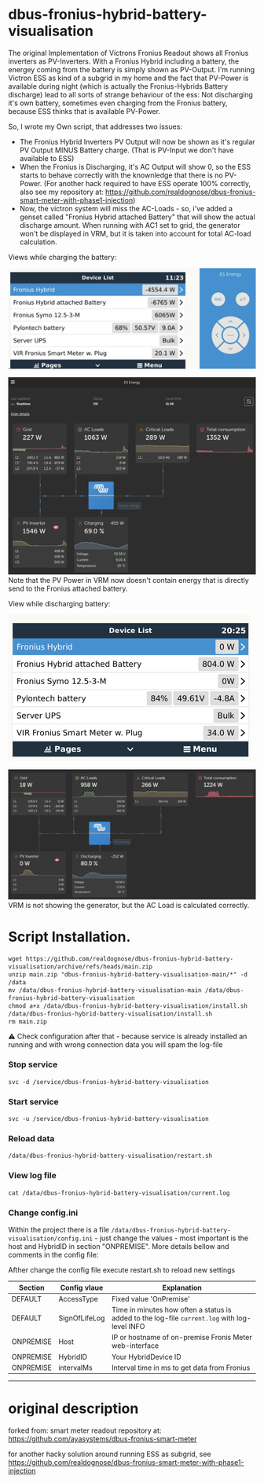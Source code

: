 # dbus-fronius-hybrid-battery-visualisation

The original Implementation of Victrons Fronius Readout shows all Fronius inverters as PV-Inverters. With a Fronius Hybrid including a battery, the energey coming
from the battery is simply shown as PV-Output. I'm running Victron ESS as kind of a subgrid in my home and the fact that PV-Power is available during night (which is 
actually the Fronius-Hybrids Battery discharge) lead to all sorts of strange behaviour of the ess: Not discharging it's own battery, sometimes even charging from the 
Fronius battery, because ESS thinks that is available PV-Power. 

So, I wrote my Own script, that addresses two issues: 

- The Fronius Hybrid Inverters PV Output will now be shown as it's regular PV Output MINUS Battery charge. (That is PV-Input we don't have available to ESS)
- When the Fronius is Discharging, it's AC Output will show 0, so the ESS starts to behave correctly with the knownledge that there is no PV-Power.
  (For another hack required to have ESS operate 100% correctly, also see my repository at: https://github.com/realdognose/dbus-fronius-smart-meter-with-phase1-injection)
- Now, the victron system will miss the AC-Loads - so, i've added a genset called "Fronius Hybrid attached Battery" that will show the actual discharge amount.
  When running with AC1 set to grid, the generator won't be displayed in VRM, but it is taken into account for total AC-load calculation. 

Views while charging the battery: 

![image](https://github.com/realdognose/dbus-fronius-hybrid-battery-visualisation/blob/main/img/deviceViewCharging.jpg)

![image](https://github.com/realdognose/dbus-fronius-hybrid-battery-visualisation/blob/main/img/VRM_Charging.png)
Note that the PV Power in VRM now doesn't contain energy that is directly send to the Fronius attached battery.

View while discharging battery:

![image](https://github.com/realdognose/dbus-fronius-hybrid-battery-visualisation/blob/main/img/DeviceViewDischarge.png)

![image](https://github.com/realdognose/dbus-fronius-hybrid-battery-visualisation/blob/main/img/VRM_Discharge.png) 
VRM is not showing the generator, but the AC Load is calculated correctly. 

# Script Installation.

```
wget https://github.com/realdognose/dbus-fronius-hybrid-battery-visualisation/archive/refs/heads/main.zip
unzip main.zip "dbus-fronius-hybrid-battery-visualisation-main/*" -d /data
mv /data/dbus-fronius-hybrid-battery-visualisation-main /data/dbus-fronius-hybrid-battery-visualisation
chmod a+x /data/dbus-fronius-hybrid-battery-visualisation/install.sh
/data/dbus-fronius-hybrid-battery-visualisation/install.sh
rm main.zip
```

⚠️ Check configuration after that - because service is already installed an running and with wrong connection data you will spam the log-file
### Stop service
```
svc -d /service/dbus-fronius-hybrid-battery-visualisation
```
### Start service
```
svc -u /service/dbus-fronius-hybrid-battery-visualisation
```
### Reload data
```
/data/dbus-fronius-hybrid-battery-visualisation/restart.sh
```
### View log file
```
cat /data/dbus-fronius-hybrid-battery-visualisation/current.log
```
### Change config.ini
Within the project there is a file `/data/dbus-fronius-hybrid-battery-visualisation/config.ini` - just change the values - most important is the host and HybridID in section "ONPREMISE". More details bellow
and comments in the config file:

Afther change the config file execute restart.sh to reload new settings 

| Section  | Config vlaue | Explanation |
| ------------- | ------------- | ------------- |
| DEFAULT  | AccessType | Fixed value 'OnPremise' |
| DEFAULT  | SignOfLifeLog  | Time in minutes how often a status is added to the log-file `current.log` with log-level INFO |
| ONPREMISE  | Host | IP or hostname of on-premise Fronis Meter web-interface |
| ONPREMISE  | HybridID  | Your HybridDevice ID
| ONPREMISE  | intervalMs  | Interval time in ms to get data from Fronius
---

# original description

forked from: smart meter readout repository at: 
https://github.com/ayasystems/dbus-fronius-smart-meter

for another hacky solution around running ESS as subgrid, see 
https://github.com/realdognose/dbus-fronius-smart-meter-with-phase1-injection
